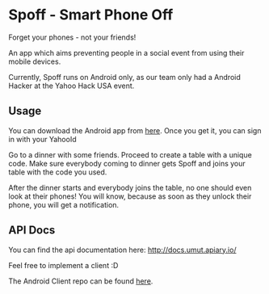 Spoff - Smart Phone Off
=====

Forget your phones - not your friends!

An app which aims preventing people in a social event from using their mobile devices.

Currently, Spoff runs on Android only, as our team only had a Android Hacker at the Yahoo Hack USA event.


Usage
-----

You can download the Android app from [here](http://umutgultepe.com). Once you get it, you can sign in with your YahooId

Go to a dinner with some friends. Proceed to create a table with a unique code. Make sure everybody coming to dinner gets Spoff and joins your table with the code you used.

After the dinner starts and everybody joins the table, no one should even look at their phones! You will know, because as soon as they unlock their phone, you will get a notification.


API Docs
-----


You can find the api documentation here: http://docs.umut.apiary.io/

Feel free to implement a client :D 

The Android Client repo can be found [here](https://github.com/umutgultepe/spoff-android).
